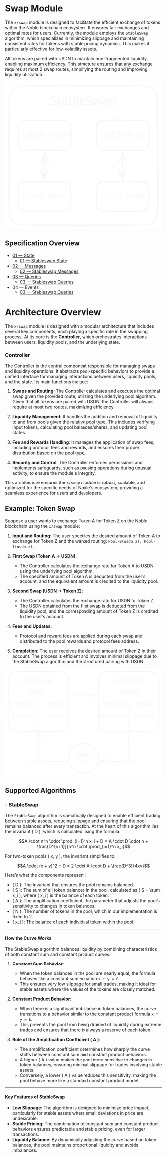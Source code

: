 # Swap Module

The `x/swap` module is designed to facilitate the efficient exchange of tokens within the Noble blockchain ecosystem. It ensures fair exchanges and optimal rates for users. Currently, the module employs the `StableSwap` algorithm, which specializes in minimizing slippage and maintaining consistent rates for tokens with stable pricing dynamics. This makes it particularly effective for low-volatility assets.

All tokens are paired with USDN to maintain non-fragmented liquidity, enabling maximum efficiency. This structure ensures that any exchange requires at most 2 swap routes, simplifying the routing and improving liquidity utilization.

![Liquidity Architecture Simple](spec/imgs/liquidity_architecture_simple.svg "Liquidity Architecture Simple")

## Specification Overview

- [01 — State](./spec/01_state.md)
   - [01 — Stableswap State](./spec/01_state_stableswap.md)
- [02 — Messages](./spec/02_messages.md)
   - [02 — Stableswap Messages](./spec/02_messages_stableswap.md)
- [03 — Queries](./spec/03_queries.md)
   - [03 — Stableswap Queries](./spec/03_queries_stableswap.md)
- [04 — Events](./spec/04_events.md)
   - [03 — Stableswap Queries](./spec/04_events_stableswap.md)

# Architecture Overview

The `x/swap` module is designed with a modular architecture that includes several key components, each playing a specific role in the swapping process. At its core is the **Controller**, which orchestrates interactions between users, liquidity pools, and the underlying state.

### Controller

The Controller is the central component responsible for managing swaps and liquidity operations. It abstracts pool-specific behaviors to provide a unified interface for managing interactions between users, liquidity pools, and the state. Its main functions include:
1. **Swaps and Routing**: The Controller calculates and executes the optimal swap given the provided route, utilizing the underlying pool algorithm. Given that all tokens are paired with USDN, the Controller will always require at most two routes, maximizing efficiency.

2. **Liquidity Management**: It handles the addition and removal of liquidity to and from pools given the relative pool type. This includes verifying input tokens, calculating pool balances/shares, and updating pool states.

4. **Fee and Rewards Handling**: It manages the application of swap fees, including protocol fees and rewards, and ensures their proper distribution based on the pool type.

5. **Security and Control**: The Controller enforces permissions and implements safeguards, such as pausing operations during unusual activity, to ensure the module's integrity.

This architecture ensures the `x/swap` module is robust, scalable, and optimized for the specific needs of Noble's ecosystem, providing a seamless experience for users and developers.


## Example: Token Swap

Suppose a user wants to exchange Token A for Token Z on the Noble blockchain using the `x/swap` module:

1. **Input and Routing**: The user specifies the desired amount of Token A to exchange for Token Z and the wanted routing: `Pool-0(usdn:a), Pool-1(usdn:z)`.

2. **First Swap (Token A -> USDN)**:
    - The Controller calculates the exchange rate for Token A to USDN using the underlying pool algorithm.
    - The specified amount of Token A is deducted from the user’s account, and the equivalent amount is credited to the liquidity pool.

3. **Second Swap (USDN -> Token Z)**:
    - The Controller calculates the exchange rate for USDN to Token Z.
    - The USDN obtained from the first swap is deducted from the liquidity pool, and the corresponding amount of Token Z is credited to the user’s account.

4. **Fees and Updates**:
    - Protocol and reward fees are applied during each swap and distributed to the pool rewards and protocol fees address.

5. **Completion**: The user receives the desired amount of Token Z in their account. The process is efficient and involves minimal slippage due to the StableSwap algorithm and the structured pairing with USDN.

![Swap Example](spec/imgs/swap_example.svg "Swap Example")

## Supported Algorithms

### - StableSwap

The `StableSwap` algorithm is specifically designed to enable efficient trading between stable assets, reducing slippage and ensuring that the pool remains balanced after every transaction. At the heart of this algorithm lies the invariant \( D \), which is calculated using the formula:

```math
A \cdot n^n \cdot \prod_{i=1}^n x_i + D = A \cdot D \cdot n + \frac{D^{n+1}}{n^n \cdot \prod_{i=1}^n x_i}
```

For two-token pools \( x, y )\, the invariant simplifies to:

```math
A \cdot (x + y)^2 + D = 2 \cdot A \cdot D + \frac{D^3}{4xy}
```

Here’s what the components represent:
- \( D \): The invariant that ensures the pool remains balanced.
- \( S \): The sum of all token balances in the pool, calculated as \( S = \sum x_i \), where \( x_i \) is the balance of each token.
- \( A \): The amplification coefficient, the parameter that adjusts the pool’s sensitivity to changes in token balances.
- \( N \): The number of tokens in the pool, which in our implementation is fixed to 2.
- \( x_i \): The balance of each individual token within the pool.

---

#### How the Curve Works

The StableSwap algorithm balances liquidity by combining characteristics of both constant sum and constant product curves:

1. **Constant Sum Behavior**:
   - When the token balances in the pool are nearly equal, the formula behaves like a constant sum equation `x + y = C`.
   - This ensures very low slippage for small trades, making it ideal for stable assets where the values of the tokens are closely matched.

2. **Constant Product Behavior**:
   - When there is a significant imbalance in token balances, the curve transitions to a behavior similar to the constant product formula `x * y = k`.
   - This prevents the pool from being drained of liquidity during extreme trades and ensures that there is always a reserve of each token.

3. **Role of the Amplification Coefficient \( A \)**:
   - The amplification coefficient determines how sharply the curve shifts between constant sum and constant product behaviors.
   - A higher \( A \) value makes the pool more sensitive to changes in token balances, ensuring minimal slippage for trades involving stable assets.
   - Conversely, a lower \( A \) value reduces this sensitivity, making the pool behave more like a standard constant product model.

---

#### Key Features of StableSwap
- **Low Slippage**: The algorithm is designed to minimize price impact, particularly for stable assets where small deviations in price are undesirable.
- **Stable Pricing**: The combination of constant sum and constant product behaviors ensures predictable and stable pricing, even for larger transactions.
- **Liquidity Balance**: By dynamically adjusting the curve based on token balances, the pool maintains proportional liquidity and avoids imbalances.